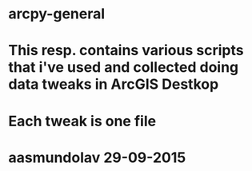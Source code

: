 # arcpy-general
# This resp. contains various scripts that i've used and collected doing data tweaks in ArcGIS Destkop
# Each tweak is one file
#
# aasmundolav 29-09-2015

